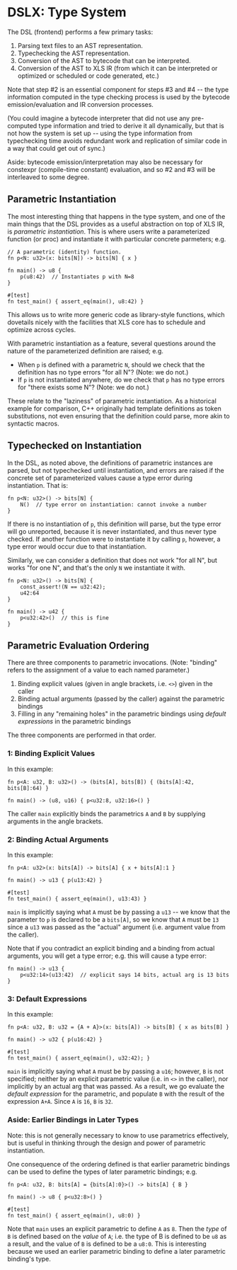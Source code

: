 # DSLX: Type System

The DSL (frontend) performs a few primary tasks:

1.  Parsing text files to an AST representation.
2.  Typechecking the AST representation.
3.  Conversion of the AST to bytecode that can be interpreted.
4.  Conversion of the AST to XLS IR (from which it can be interpreted or
    optimized or scheduled or code generated, etc.)

Note that step #2 is an essential component for steps #3 and #4 -- the type
information computed in the type checking process is used by the bytecode
emission/evaluation and IR conversion processes.

(You could imagine a bytecode interpreter that did not use any pre-computed type
information and tried to derive it all dynamically, but that is not how the
system is set up -- using the type information from typechecking time avoids
redundant work and replication of similar code in a way that could get out of
sync.)

Aside: bytecode emission/interpretation may also be necessary for constexpr
(compile-time constant) evaluation, and so #2 and #3 will be interleaved to some
degree.

## Parametric Instantiation

The most interesting thing that happens in the type system, and one of the main
things that the DSL provides as a useful abstraction on top of XLS IR, is
*parametric instantiation*. This is where users write a parameterized function
(or proc) and instantiate it with particular concrete parmeters; e.g.

```dslx
// A parametric (identity) function.
fn p<N: u32>(x: bits[N]) -> bits[N] { x }

fn main() -> u8 {
    p(u8:42)  // Instantiates p with N=8
}

#[test]
fn test_main() { assert_eq(main(), u8:42) }
```

This allows us to write more generic code as library-style functions, which
dovetails nicely with the facilities that XLS core has to schedule and optimize
across cycles.

With parametric instantiation as a feature, several questions around the nature
of the parameterized definition are raised; e.g.

*   When `p` is defined with a parametric `N`, should we check that the
    definition has no type errors "for all N"? (Note: we do not.)
*   If `p` is not instantiated anywhere, do we check that `p` has no type errors
    for "there exists some N"? (Note: we do not.)

These relate to the "laziness" of parametric instantiation. As a historical
example for comparison, C++ originally had template definitions as token
substitutions, not even ensuring that the definition could parse, more akin to
syntactic macros.

## Typechecked on Instantiation

In the DSL, as noted above, the definitions of parametric instances are parsed,
but not typechecked until instantiation, and errors are raised if the concrete
set of parameterized values cause a type error during instantiation. That is:

```dslx
fn p<N: u32>() -> bits[N] {
    N()  // type error on instantiation: cannot invoke a number
}
```

If there is no instantiation of `p`, this definition will parse, but the type
error will go unreported, because it is never instantiated, and thus never type
checked. If another function were to instantiate it by calling `p`, however, a
type error would occur due to that instantiation.

Similarly, we can consider a definition that does not work "for all N", but
works "for one N", and that's the only `N` we instantiate it with.

```dslx
fn p<N: u32>() -> bits[N] {
    const_assert!(N == u32:42);
    u42:64
}

fn main() -> u42 {
    p<u32:42>()  // this is fine
}
```

## Parametric Evaluation Ordering

There are three components to parametric invocations. (Note: "binding" refers to
the assignment of a value to each named parameter.)

1.  Binding explicit values (given in angle brackets, i.e. `<>`) given in the
    caller
2.  Binding actual arguments (passed by the caller) against the parametric
    bindings
3.  Filling in any "remaining holes" in the parametric bindings using *default
    expressions* in the parametric bindings

The three components are performed in that order.

### 1: Binding Explicit Values

In this example:

```dslx
fn p<A: u32, B: u32>() -> (bits[A], bits[B]) { (bits[A]:42, bits[B]:64) }

fn main() -> (u8, u16) { p<u32:8, u32:16>() }
```

The caller `main` explicitly binds the parametrics `A` and `B` by supplying
arguments in the angle brackets.

### 2: Binding Actual Arguments

In this example:

```dslx
fn p<A: u32>(x: bits[A]) -> bits[A] { x + bits[A]:1 }

fn main() -> u13 { p(u13:42) }

#[test]
fn test_main() { assert_eq(main(), u13:43) }
```

`main` is implicitly saying what `A` must be by passing a `u13` -- we know that
the parameter to `p` is declared to be a `bits[A]`, so we know that `A` must be
`13` since a `u13` was passed as the "actual" argument (i.e. argument value from
the caller).

Note that if you contradict an explicit binding and a binding from actual
arguments, you will get a type error; e.g. this will cause a type error:

```dslx-snippet
fn main() -> u13 {
    p<u32:14>(u13:42)  // explicit says 14 bits, actual arg is 13 bits
}
```

### 3: Default Expressions

In this example:

```dslx
fn p<A: u32, B: u32 = {A + A}>(x: bits[A]) -> bits[B] { x as bits[B] }

fn main() -> u32 { p(u16:42) }

#[test]
fn test_main() { assert_eq(main(), u32:42); }
```

`main` is implicitly saying what `A` must be by passing a `u16`; however, `B` is
not specified; neither by an explicit parametric value (i.e. in `<>` in the
caller), nor implicitly by an actual arg that was passed. As a result, we go
evaluate the *default expression* for the parametric, and populate `B` with the
result of the expression `A+A`. Since `A` is `16`, `B` is `32`.

### Aside: Earlier Bindings in Later Types

Note: this is not generally necessary to know to use parametrics effectively,
but is useful in thinking through the design and power of parametric
instantiation.

One consequence of the ordering defined is that earlier parametric bindings can
be used to define the types of later parametric bindings; e.g.

```dslx
fn p<A: u32, B: bits[A] = {bits[A]:0}>() -> bits[A] { B }

fn main() -> u8 { p<u32:8>() }

#[test]
fn test_main() { assert_eq(main(), u8:0) }
```

Note that `main` uses an explicit parametric to define `A` as `8`. Then the
*type* of `B` is defined based on the *value* of `A`; i.e. the type of B is
defined to be `u8` as a result, and the value of `B` is defined to be a `u8:0`.
This is interesting because we used an earlier parametric binding to define a
later parametric binding's type.
